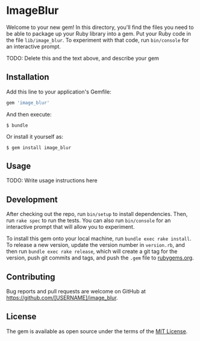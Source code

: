 # ImageBlur

Welcome to your new gem! In this directory, you'll find the files you need to be able to package up your Ruby library into a gem. Put your Ruby code in the file `lib/image_blur`. To experiment with that code, run `bin/console` for an interactive prompt.

TODO: Delete this and the text above, and describe your gem

## Installation

Add this line to your application's Gemfile:

```ruby
gem 'image_blur'
```

And then execute:

    $ bundle

Or install it yourself as:

    $ gem install image_blur

## Usage

TODO: Write usage instructions here

## Development

After checking out the repo, run `bin/setup` to install dependencies. Then, run `rake spec` to run the tests. You can also run `bin/console` for an interactive prompt that will allow you to experiment.

To install this gem onto your local machine, run `bundle exec rake install`. To release a new version, update the version number in `version.rb`, and then run `bundle exec rake release`, which will create a git tag for the version, push git commits and tags, and push the `.gem` file to [rubygems.org](https://rubygems.org).

## Contributing

Bug reports and pull requests are welcome on GitHub at https://github.com/[USERNAME]/image_blur.


## License

The gem is available as open source under the terms of the [MIT License](http://opensource.org/licenses/MIT).

